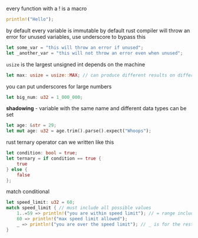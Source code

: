 every function with a ! is a macro
```rust
println!("Hello");
```

by default every variable is immutable
by default rust compiler will throw an error for unused variables, use underscore to bypass this
```rust
let some_var = "this will throw an error if unused";
let _another_var = "this will not throw an error even when unused";
```

`usize` is the largest unsigned int depends on the machine
```rust
let max: usize = usize::MAX; // can produce different results on different machines
```

you can put underscores for large numbers
```rust
let big_num: u32 = 1_000_000;
```

**shadowing** - variable with the same name and different data types can be set
```rust
let age: &str = 29;
let mut age: u32 = age.trim().parse().expect("Whoops");
```

rust ternary operator can we written like this
```rust
let condition: bool = true;
let ternary = if condition == true {
	true
} else {
	false
};
```

match conditional
```rust
let speed_limit: u32 = 60;
match speed_limit { // must include all possible values
	1..=59 => println!("you are within speed limit"); // = range including value
	60 => println!("max speed limit allowed");
	_ => println!("you are over the speed limit"); // _ is for the rest
}
```